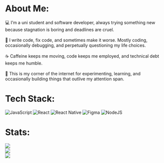 # About Me:
💻 I’m a uni student and software developer, always trying something new because stagnation is boring and deadlines are cruel.<br><br>🔧 I write code, fix code, and sometimes make it worse. Mostly coding, occasionally debugging, and perpetually questioning my life choices.<br><br>☕ Caffeine keeps me moving, code keeps me employed, and technical debt keeps me humble.<br><br>🧩 This is my corner of the internet for experimenting, learning, and occasionally building things that outlive my attention span.


# Tech Stack:
![JavaScript](https://img.shields.io/badge/javascript-%23323330.svg?style=for-the-badge&logo=javascript&logoColor=%23F7DF1E) ![React](https://img.shields.io/badge/react-%2320232a.svg?style=for-the-badge&logo=react&logoColor=%2361DAFB) ![React Native](https://img.shields.io/badge/react_native-%2320232a.svg?style=for-the-badge&logo=react&logoColor=%2361DAFB) ![Figma](https://img.shields.io/badge/figma-%23F24E1E.svg?style=for-the-badge&logo=figma&logoColor=white) ![NodeJS](https://img.shields.io/badge/node.js-6DA55F?style=for-the-badge&logo=node.js&logoColor=white)
# Stats:
![](https://github-readme-stats.vercel.app/api?username=TenTmavyTypek&theme=dark&hide_border=true&include_all_commits=true&count_private=true)<br/>
![](https://nirzak-streak-stats.vercel.app/?user=TenTmavyTypek&theme=dark&hide_border=true)<br/>
![](https://github-readme-stats.vercel.app/api/top-langs/?username=TenTmavyTypek&theme=dark&hide_border=true&include_all_commits=true&count_private=true&layout=compact)


<!-- Created with GPRM ( https://gprm.itsvg.in ) -->
